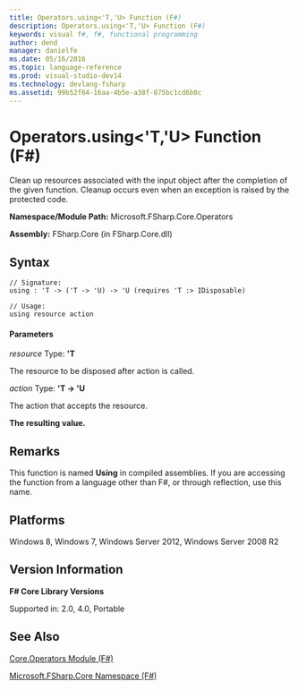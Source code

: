```yaml
---
title: Operators.using<'T,'U> Function (F#)
description: Operators.using<'T,'U> Function (F#)
keywords: visual f#, f#, functional programming
author: dend
manager: danielfe
ms.date: 05/16/2016
ms.topic: language-reference
ms.prod: visual-studio-dev14
ms.technology: devlang-fsharp
ms.assetid: 99b52f64-16aa-4b5e-a38f-875bc1cd6b0c 
---
```


# Operators.using<'T,'U> Function (F#)

Clean up resources associated with the input object after the completion of the given function. Cleanup occurs even when an exception is raised by the protected code.

**Namespace/Module Path:** Microsoft.FSharp.Core.Operators

**Assembly:** FSharp.Core (in FSharp.Core.dll)


## Syntax

```
// Signature:
using : 'T -> ('T -> 'U) -> 'U (requires 'T :> IDisposable)

// Usage:
using resource action
```

#### Parameters
*resource*
Type: **'T**


The resource to be disposed after action is called.


*action*
Type: **'T -&gt; 'U**


The action that accepts the resource.



**The resulting value.**
## Remarks
This function is named **Using** in compiled assemblies. If you are accessing the function from a language other than F#, or through reflection, use this name.


## Platforms
Windows 8, Windows 7, Windows Server 2012, Windows Server 2008 R2


## Version Information
**F# Core Library Versions**

Supported in: 2.0, 4.0, Portable




## See Also
[Core.Operators Module &#40;F&#35;&#41;](Core.Operators-Module-%5BFSharp%5D.md)

[Microsoft.FSharp.Core Namespace &#40;F&#35;&#41;](Microsoft.FSharp.Core-Namespace-%5BFSharp%5D.md)

